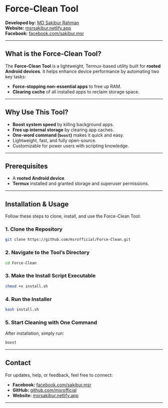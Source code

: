 # Force-Clean Tool

**Developed by:** [MD Sakibur Rahman](https://github.com/msrofficial)  
**Website:** [msrsakibur.netlify.app](https://msrsakibur.netlify.app)  
**Facebook:** [facebook.com/sakibur.msr](https://facebook.com/sakibur.msr)

---

## What is the Force-Clean Tool?

The **Force-Clean Tool** is a lightweight, Termux-based utility built for **rooted Android devices**. It helps enhance device performance by automating two key tasks:

- **Force-stopping non-essential apps** to free up RAM.
- **Clearing cache** of all installed apps to reclaim storage space.

---

## Why Use This Tool?

- **Boost system speed** by killing background apps.  
- **Free up internal storage** by clearing app caches.  
- **One-word command (`boost`)** makes it quick and easy.  
- Lightweight, fast, and fully open-source.  
- Customizable for power users with scripting knowledge.

---

## Prerequisites

- A **rooted Android device**.  
- **Termux** installed and granted storage and superuser permissions.

---

## Installation & Usage

Follow these steps to clone, install, and use the Force-Clean Tool:

### 1. Clone the Repository

```bash
git clone https://github.com/msrofficial/Force-Clean.git
```

### 2. Navigate to the Tool’s Directory

```bash
cd Force-Clean
```

### 3. Make the Install Script Executable

```bash
chmod +x install.sh
```

### 4. Run the Installer

```bash
bash install.sh
```

### 5. Start Cleaning with One Command

After installation, simply run:

```bash
boost
```

---

## Contact

For updates, help, or feedback, feel free to connect:

- **Facebook:** [facebook.com/sakibur.msr](https://facebook.com/sakibur.msr)  
- **GitHub:** [github.com/msrofficial](https://github.com/msrofficial)  
- **Website:** [msrsakibur.netlify.app](https://msrsakibur.netlify.app)

---
